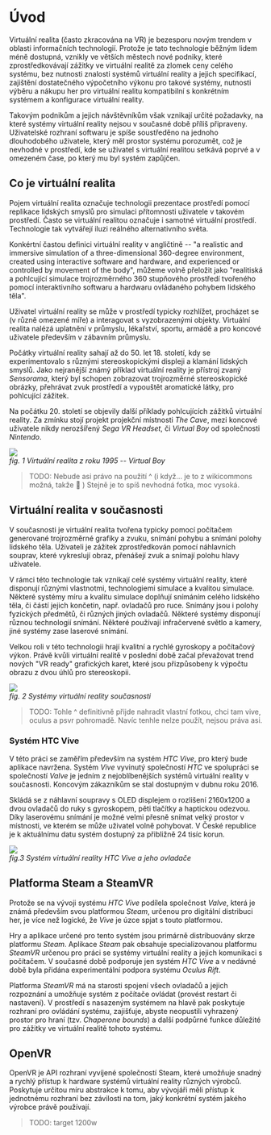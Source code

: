 # Úvod

Virtuální realita (často zkracována na VR) je bezesporu novým trendem v oblasti informačních technologií. Protože je tato technologie běžným lidem méně dostupná, vznikly ve větších městech nové podniky, které zprostředkovávají zážitky ve virtuální realitě za zlomek ceny celého systému, bez nutnosti znalosti systémů virtuální reality a jejich specifikací, zajištění dostatečného výpočetního výkonu pro takové systémy, nutnosti výběru a nákupu her pro virtuální realitu kompatibilní s konkrétním systémem a konfigurace virtuální reality.

Takovým podnikům a jejich návštěvníkům však vznikají určité požadavky, na které systémy virtuální reality nejsou v současné době příliš připraveny. Uživatelské rozhraní softwaru je spíše soustředěno na jednoho dlouhodobého uživatele, který měl prostor systému porozumět, což je nevhodné v prostředí, kde se uživatel s virtuální realitou setkává poprvé a v omezeném čase, po který mu byl systém zapůjčen.

## Co je virtuální realita

Pojem virtuální realita označuje technologii prezentace prostředí pomocí replikace lidských smyslů pro simulaci přítomnosti uživatele v takovém prostředí. Často se virtuální realitou označuje i samotné virtuální prostředí. Technologie tak vytvářejí iluzi reálného alternativního světa.

Konkértní častou definici virtuální reality v angličtině -- "a realistic and immersive simulation of a three-dimensional 360-degree environment, created using interactive software and hardware, and experienced or controlled by movement of the body", můžeme volně přeložit jako "realitiská a pohlcující simulace trojrozměrného 360 stupňového prostředí tvořeného pomocí interaktivního softwaru a hardwaru ovládaného pohybem lidského těla".

Uživatel virtuální reality se může v prostředí typicky rozhlížet, procházet se (v různě omezené míře) a interagovat s vyzobrazenými objekty. Virtuální realita nalézá uplatnění v průmyslu, lékařství, sportu, armádě a pro koncové uživatele především v zábavním průmyslu.

Počátky virtuální reality sahají až do 50. let 18. století, kdy se experimentovalo s různými stereoskopickými displeji a klamání lidských smyslů. Jako nejranější známý příklad virtuální reality je přístroj zvaný *Sensorama*, který byl schopen zobrazovat trojrozměrné stereoskopické obrázky, přehrávat zvuk prostředí a vypouštět aromatické látky, pro pohlcující zážitek.

Na počátku 20. století se objevily další příklady pohlcujících zážitků virtuální reality. Za zmínku stojí projekt projekční místnosti *The Cave*, mezi koncové uživatele nikdy nerozšířený *Sega VR Headset*, či *Virtual Boy* od společnosti *Nintendo*.

![](https://upload.wikimedia.org/wikipedia/commons/thumb/4/44/Virtual-Boy-Set.jpg/800px-Virtual-Boy-Set.jpg)  
*fig. 1 Virtuální realita z roku 1995 -- Virtual Boy*

> TODO: Nebude asi právo na použití ^ (i když... je to z wikicommons možná, takže 🤔 ) Stejně je to spíš nevhodná fotka, moc vysoká.

## Virtuální realita v současnosti

V současnosti je virtuální realita tvořena typicky pomocí počítačem generované trojrozměrné grafiky a zvuku, snímání pohybu a snímání polohy lidského těla. Uživateli je zážitek zprostředkován pomocí náhlavních souprav, které vykreslují obraz, přenášejí zvuk a snímají polohu hlavy uživatele.

V rámci této technologie tak vznikají celé systémy virtuální reality, které disponují různými vlastnotmi, technologiemi simulace a kvalitou simulace. Některé systémy míru a kvalitu simulace doplňují snímáním celého lidského těla, či částí jejich končetin, např. ovladačů pro ruce. Snímány jsou i polohy fyzických předmětů, či různých jiných ovladačů. Některé systémy disponují různou technologií snímání. Některé používají infračervené světlo a kamery, jiné systémy zase laserové snímání.

Velkou roli v této technologii hrají kvalitní a rychlé gyroskopy a počítačový výkon. Právě kvůli virtuální realitě v poslední době začal převažovat trend nových "VR ready" grafických karet, které jsou přizpůsobeny k výpočtu obrazu z dvou úhlů pro stereoskopii.

![](https://static3.wareable.com/media/imager/14526-b104d0dee746b81605d5ab3bc0b9c2de.jpg)  
*fig. 2 Systémy virtuální reality současnosti*

> TODO: Tohle ^ definitivně přijde nahradit vlastní fotkou, chci tam vive, oculus a psvr pohromadě. Navíc tenhle nelze použít, nejsou práva asi.

### Systém HTC Vive

V této práci se zaměřím především na systém *HTC Vive*, pro který bude aplikace navržena. Systém *Vive* vyvinutý společností *HTC* ve spolupráci se společností *Valve* je jedním z nejoblíbenějších systémů virtuální reality v současnosti. Koncovým zákazníkům se stal dostupným v dubnu roku 2016.

Skládá se z náhlavní soupravy s OLED displejem o rozlišení 2160x1200 a dvou ovladačů do ruky s gyroskopem, pěti tlačítky a haptickou odezvou. Díky laserovému snímání je možné velmi přesně snímat velký prostor v místnosti, ve kterém se může uživatel volně pohybovat. V České republice je k aktuálnímu datu systém dostupný za přibližně 24 tisíc korun.

![](https://upload.wikimedia.org/wikipedia/commons/7/7a/Vive_pre.jpeg)  
*fig.3 Systém virtuální reality HTC Vive a jeho ovladače*

## Platforma Steam a SteamVR

Protože se na vývoji systému *HTC Vive* podílela společnost *Valve*, která je známá především svou platformou *Steam*, určenou pro digitální distribuci her, je více než logické, že *Vive* je úzce spjat s touto platformou.

Hry a aplikace určené pro tento systém jsou primárně distribuovány skrze platformu *Steam*. Aplikace *Steam* pak obsahuje specializovanou platformu *SteamVR* určenou pro práci se systémy virtuální reality a jejich komunikaci s počítačem. V současné době podporuje jen systém *HTC Vive* a v nedávné době byla přidána experimentální podpora systému *Oculus Rift*.

Platforma *SteamVR* má na starosti spojení všech ovladačů a jejich rozpoznání a umožňuje systém z počítače ovládat (provést restart či nastavení). V prostředí s nasazeným systémem na hlavě pak poskytuje rozhraní pro ovládání systému, zajišťuje, abyste neopustili vyhrazený prostor pro hraní (tzv. *Chaperone bounds*) a další podpůrné funkce důležité pro zážitky ve virtuální realitě tohoto systému.

## OpenVR

OpenVR je API rozhraní vyvíjené společností Steam, které umožňuje snadný a rychlý přístup k hardware systémů virtuální reality různých výrobců. Poskytuje určitou míru abstrakce k tomu, aby vývojáři měli přístup k jednotnému rozhraní bez závilosti na tom, jaký konkrétní systém jakého výrobce právě používají.

> TODO: target 1200w
